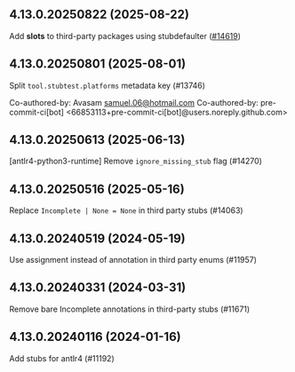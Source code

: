 ## 4.13.0.20250822 (2025-08-22)

Add __slots__ to third-party packages using stubdefaulter ([#14619](https://github.com/python/typeshed/pull/14619))

## 4.13.0.20250801 (2025-08-01)

Split `tool.stubtest.platforms` metadata key (#13746)

Co-authored-by: Avasam <samuel.06@hotmail.com>
Co-authored-by: pre-commit-ci[bot] <66853113+pre-commit-ci[bot]@users.noreply.github.com>

## 4.13.0.20250613 (2025-06-13)

[antlr4-python3-runtime] Remove `ignore_missing_stub` flag (#14270)

## 4.13.0.20250516 (2025-05-16)

Replace `Incomplete | None = None` in third party stubs (#14063)

## 4.13.0.20240519 (2024-05-19)

Use assignment instead of annotation in third party enums (#11957)

## 4.13.0.20240331 (2024-03-31)

Remove bare Incomplete annotations in third-party stubs (#11671)

## 4.13.0.20240116 (2024-01-16)

Add stubs for antlr4 (#11192)

